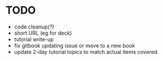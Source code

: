 # TODO
- code cleanup(?)
- short URL (eg for deck)
- tutorial write-up
- fix gitbook updating issue or move to a new book
- update 2-day tutorial topics to match actual items covered

